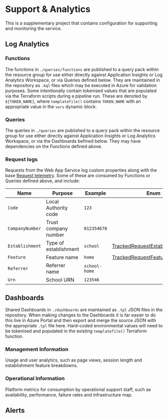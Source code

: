 # Support & Analytics

This is a supplementary project that contains configuration for supporting and monitoring the service.

## Log Analytics

### Functions

The functions in `./queries/functions` are published to a query pack within the resource group for use either directly against
Application Insights or Log Analytics Workspace, or via Queries defined below. They are maintained in the repository as `.kql`
files which may be executed in Azure for validation purposes. Some intentionally contain tokenised values that are populated via
the Terraform scripts during a pipeline run. These are denoted by `${TOKEN_NAME}`, where `templatefile()` contains `TOKEN_NAME`
with an appropriate value in the `vars` dynamic block.

### Queries

The queries in `./queries` are published to a query pack within the resource group for use either directly against Application
Insights or Log Analytics Workspace, or via the Dashboards befined below. They may have dependencies on the Functions defined
above.

### Request logs

Requests from the Web App Service log custom properties along with the base
[Request telemetry](https://github.com/DFE-Digital/education-benchmarking-and-insights/tree/main/web/src/Web.App/Attributes/RequestTelemetry).
Some of these are consumed by Functions or Queries defined above, and include:

| Name            | Purpose               | Example       | Enum |
|-----------------|-----------------------|---------------|------|
| `Code`          | Local Authority code  | `123`         |      |
| `CompanyNumber` | Trust company number  | `012354678`   |      |
| `Establishment` | Type of establishment | `school`      | [TrackedRequestEstablishmentType](https://github.com/DFE-Digital/education-benchmarking-and-insights/blob/main/web/src/Web.App/Constants/TrackedRequestType.cs) |
| `Feature`       | Feature name          | `home`        | [TrackedRequestFeature](https://github.com/DFE-Digital/education-benchmarking-and-insights/blob/main/web/src/Web.App/Constants/TrackedRequestType.cs)     |
| `Referrer`      | Referrer name         | `school-home` |      |
| `Urn`           | School URN            | `123546`      |      |

## Dashboards

Shared Dashboards in `./dashboards` are maintained as `.tpl` JSON files in the repository. When making changes to the Dashboards
it is far easier to do this live in Azure Portal and then export and merge the source JSON with the appropriate `.tpl` file here.
Hard-coded environmental values will need to be tokenised and populated in the existing `templatefile()` Terraform function.

### Management Information

Usage and user analytics, such as page views, session length and establishment feature breakdowns.

### Operational Information

Platform metrics for consumption by operational support staff, such as availability, performance, failure rates and infrastructure map.

## Alerts

<!-- TODO -->